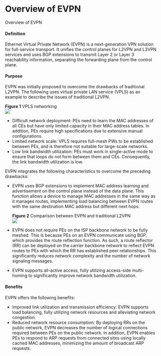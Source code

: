 Overview of EVPN
================

Overview of EVPN

#### Definition

Ethernet Virtual Private Network (EVPN) is a next-generation VPN solution for full-service transport. It unifies the control planes for L2VPN and L3VPN services and uses BGP extensions to transmit Layer 2 or Layer 3 reachability information, separating the forwarding plane from the control plane.


#### Purpose

EVPN was initially proposed to overcome the drawbacks of traditional L2VPN. The following uses virtual private LAN service (VPLS) as an example to describe the issues of traditional L2VPN.

**Figure 1** VPLS networking  
![](images/fig_feature_image_0003996350.png)

* Difficult network deployment: PEs need to learn the MAC addresses of all CEs but have only limited capacity in their MAC address tables. In addition, PEs require high specifications due to extensive manual configurations.
* Limited network scale: VPLS requires full-mesh PWs to be established between PEs, and is therefore not suitable for large-scale networks.
* Low link bandwidth utilization: PEs must work in single-active mode to ensure that loops do not form between them and CEs. Consequently, the link bandwidth utilization is low.

EVPN integrates the following characteristics to overcome the preceding drawbacks:

* EVPN uses BGP extensions to implement MAC address learning and advertisement on the control plane instead of the data plane. This function allows a device to manage MAC addresses in the same way as it manages routes, implementing load balancing between EVPN routes with the same destination MAC address but different next hops.
  
  **Figure 2** Comparison between EVPN and traditional L2VPN  
  ![](figure/en-us_image_0000001920150840.png)
* EVPN does not require PEs on the ISP backbone network to be fully meshed. This is because PEs on an EVPN communicate using BGP, which provides the route reflection function. As such, a route reflector (RR) can be deployed on the carrier backbone network to reflect EVPN routes to PEs with which the RR has established peer relationships. This significantly reduces network complexity and the number of network signaling messages.
* EVPN supports all-active access, fully utilizing access-side multi-homing to significantly improve network bandwidth utilization.


#### Benefits

EVPN offers the following benefits:

* Improved link utilization and transmission efficiency: EVPN supports load balancing, fully utilizing network resources and alleviating network congestion.
* Reduced network resource consumption: By deploying RRs on the public network, EVPN decreases the number of logical connections required between PEs on the public network. In addition, EVPN enables PEs to respond to ARP requests from connected sites using locally cached MAC addresses, minimizing the amount of broadcast ARP requests.